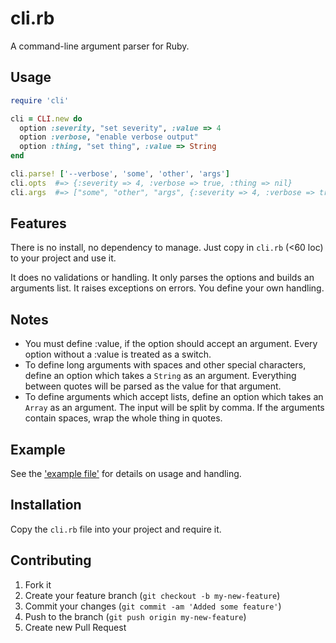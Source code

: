 # cli.rb

A command-line argument parser for Ruby.

## Usage

```ruby
require 'cli'

cli = CLI.new do
  option :severity, "set severity", :value => 4
  option :verbose, "enable verbose output"
  option :thing, "set thing", :value => String
end

cli.parse! ['--verbose', 'some', 'other', 'args']
cli.opts  #=> {:severity => 4, :verbose => true, :thing => nil}
cli.args  #=> ["some", "other", "args", {:severity => 4, :verbose => true, :thing => nil}]
```

## Features

There is no install, no dependency to manage.  Just copy in `cli.rb` (<60 loc) to your project and use it.

It does no validations or handling.  It only parses the options and builds an arguments list.  It raises exceptions on errors.  You define your own handling.

## Notes

* You must define :value, if the option should accept an argument. Every option without a :value is treated as a switch.
* To define long arguments with spaces and other special characters, define an option which takes a `String` as an argument. Everything between quotes will be parsed as the value for that argument.
* To define arguments which accept lists, define an option which takes an `Array` as an argument.  The input will be split by comma. If the arguments contain spaces, wrap the whole thing in quotes.

## Example

See the ['example file'](/example.rb) for details on usage and handling.

## Installation

Copy the `cli.rb` file into your project and require it.

## Contributing

1. Fork it
2. Create your feature branch (`git checkout -b my-new-feature`)
3. Commit your changes (`git commit -am 'Added some feature'`)
4. Push to the branch (`git push origin my-new-feature`)
5. Create new Pull Request
